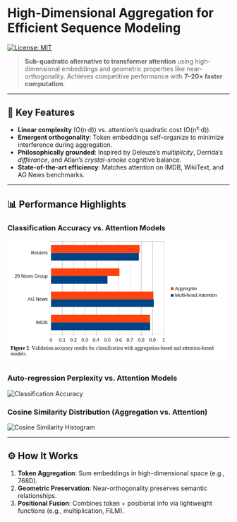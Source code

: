 # High-Dimensional Aggregation for Efficient Sequence Modeling  

[![License: MIT](https://img.shields.io/badge/License-MIT-blue.svg)](LICENSE)  

> **Sub-quadratic alternative to transformer attention** using high-dimensional embeddings and geometric properties like near-orthogonality. Achieves competitive performance with **7–20× faster computation**.

---

## 🚀 Key Features  
- **Linear complexity** (O(n·d)) vs. attention’s quadratic cost (O(n²·d)).  
- **Emergent orthogonality**: Token embeddings self-organize to minimize interference during aggregation.  
- **Philosophically grounded**: Inspired by Deleuze’s *multiplicity*, Derrida’s *différance*, and Atlan’s *crystal-smoke* cognitive balance.  
- **State-of-the-art efficiency**: Matches attention on IMDB, WikiText, and AG News benchmarks.  

---

## 📊 Performance Highlights  

### Classification Accuracy vs. Attention Models  
![Classification Accuracy](classification.png)  

### Auto-regression Perplexity vs. Attention Models  
![Classification Accuracy]([image-url]/autoregression.png)  

### Cosine Similarity Distribution (Aggregation vs. Attention)  
![Cosine Similarity Histogram]([image-url]/histogram.png)  

---

## ⚙️ How It Works  
1. **Token Aggregation**: Sum embeddings in high-dimensional space (e.g., 768D).  
2. **Geometric Preservation**: Near-orthogonality preserves semantic relationships.  
3. **Positional Fusion**: Combines token + positional info via lightweight functions (e.g., multiplication, FiLM).  
